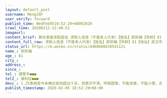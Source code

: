 ```yaml
---
layout: default_post
username: MengJQY
user_verify: forward
publish_time: WedFeb0518:52:29+08002020
crawl_time: 20200212-12:40:51
imageurl: 
content_brief: 肺炎患者求助超话 求助人信息（不是本人代发）【姓名】郭凯梅【年龄】81【地址】武汉市 武昌区 徐家棚街 团结新村 南区【病情描述】1.25患病至今未确诊高热超过十天，现意识不清，呼吸困难，不能进食，不能小便，血压血氧极不稳定，肺部CT有明显磨玻璃状。排不上核酸试剂故无法确诊导致无法入 ...全文
content_full_raw: 求助人信息（不是本人代发）【姓名】郭凯梅【年龄】81【地址】武汉市武昌区徐家棚街团结新村南区【病情描述】1.25患病至今未确诊高热超过十天，现意识不清，呼吸困难，不能进食，不能小便，血压血氧极不稳定，肺部CT有明显磨玻璃状。排不上核酸试剂故无法确诊导致无法入院，病人情况危急，急需住进重症监护室。【联系方式】谭雪平●●●【其他紧急联系人】章利红●●●
status_url: https://m.weibo.cn/status/4468680630541121
name_: 郭凯梅
age_: 81
city_: 
address_: 
since_: 
tel_: 谭雪平●●●
tel2_: 章利红●●●
desc_: 1.25患病至今未确诊高热超过十天，现意识不清，呼吸困难，不能进食，不能小便，血压血氧极不稳定，肺部CT有明显磨玻璃状。排不上核酸试剂故无法确诊导致无法入院，病人情况危急，急需住进重症监护室。
publish_timestamp: 2020-02-05 18:52:29+08:00
---
```

